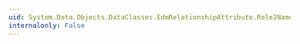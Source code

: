 ```yaml
---
uid: System.Data.Objects.DataClasses.EdmRelationshipAttribute.Role2Name
internalonly: False
---
```

